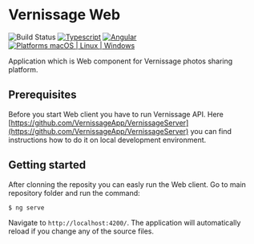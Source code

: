 # Vernissage Web

![Build Status](https://github.com/VernissageApp/VernissageWeb/workflows/Build/badge.svg)
[![Typescript](https://img.shields.io/badge/Typescript-orange.svg?style=flat)](https://www.typescriptlang.org)
[![Angular](https://img.shields.io/badge/Angular-17-blue.svg?style=flat)](https://angular.io)
[![Platforms macOS | Linux | Windows](https://img.shields.io/badge/Platforms-macOS%20%7C%20Linux%20%7C%20Windows%20-lightgray.svg?style=flat)](https://angular.io)

Application which is Web component for Vernissage photos sharing platform.

## Prerequisites

Before you start Web client you have to run Vernissage API. Here [https://github.com/VernissageApp/VernissageServer](https://github.com/VernissageApp/VernissageServer) you can find instructions how to do it on local development environment.

## Getting started

After clonning the reposity you can easly run the Web client. Go to main repository folder and run the command:

```bash
$ ng serve
```

Navigate to `http://localhost:4200/`. The application will automatically reload if you change any of the source files.

